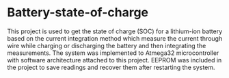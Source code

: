 # Battery-state-of-charge
This project is used to get the state of charge (SOC) for a lithium-ion battery based on the current integration method which measure the current through wire while charging or discharging the battery and then integrating the measurements.
The system was implemented to Atmega32 microcontroller with software architecture attached to this project.
EEPROM was included in the project to save readings and recover them after restarting the system. 
